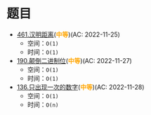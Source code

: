 # 题目

- [461.汉明距离](/src/main/java/leetcode/bitwise_operation//sub0461/README.md)(<b style="color: orange">中等</b>)(AC: 2022-11-25)
  - 空间：`O(1)`
  - 时间：`O(1)`
- [190.颠倒二进制位](/src/main/java/leetcode/bitwise_operation//sub0190/README.md)(<b style="color: orange">中等</b>)(AC: 2022-11-27)
  - 空间：`O(1)`
  - 时间：`O(1)`
- [136.只出现一次的数字](/src/main/java/leetcode/bitwise_operation//sub0136/README.md)(<b style="color: orange">中等</b>)(AC: 2022-11-28)
  - 空间：`O(1)`
  - 时间：`O(n)`
